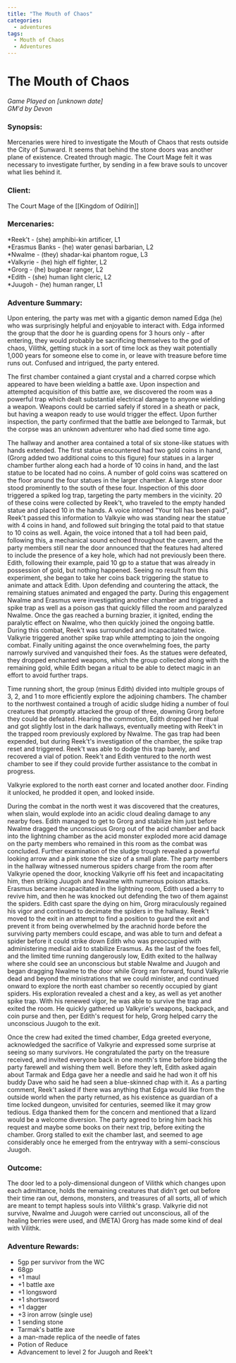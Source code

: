 ```yaml
---
title: "The Mouth of Chaos"
categories:
  - adventures
tags:
  - Mouth of Chaos
  - Adventures
---
```


# The Mouth of Chaos
*Game Played on [unknown date]* </br>
*GM'd by Devon*

### Synopsis:
Mercenaries were hired to investigate the Mouth of Chaos that rests outside the City of Sunward.
It seems that behind the stone doors was another plane of existence. Created through magic. The Court Mage felt it was necessary to investigate further, by sending in a few brave souls to uncover what lies behind it.

### Client:
The Court Mage of the [[Kingdom of Odilrin]]

### Mercenaries:
*Reek't - (she) amphibi-kin artificer, L1 </br>
*Erasmus Banks - (he) water genasi barbarian, L2</br>
*Nwalme - (they) shadar-kai phantom rogue, L3</br>
*Valkyrie - (he) high elf fighter, L2</br>
*Grorg - (he) bugbear ranger, L2</br>
*Edith - (she) human light cleric, L2</br>
*Juugoh - (he) human ranger, L1</br>

### Adventure Summary:
Upon entering, the party was met with a gigantic demon named Edga (he) who was surprisingly helpful and enjoyable to interact with. Edga informed the group that the door he is guarding opens for 3 hours only - after entering, they would probably be sacrificing themselves to the god of chaos, Vilithk, getting stuck in a sort of time lock as they wait potentially 1,000 years for someone else to come in, or leave with treasure before time runs out. Confused and intrigued, the party entered. 

The first chamber contained a giant crystal and a charred corpse which appeared to have been wielding a battle axe.  Upon inspection and attempted acquisition of this battle axe, we discovered the room was a powerful trap which dealt substantial electrical damage to anyone wielding a weapon. Weapons could be carried safely if stored in a sheath or pack, but having a weapon ready to use would trigger the effect. Upon further inspection, the party confirmed that the battle axe belonged to Tarmak, but the corpse was an unknown adventurer who had died some time ago.

The hallway and another area contained a total of six stone-like statues with hands extended.  The first statue encountered had two gold coins in hand, (Grorg added two additional coins to this figure) four statues in a larger chamber further along each had a horde of 10 coins in hand, and the last statue to be located had no coins.  A number of gold coins was scattered on the floor around the four statues in the larger chamber.  A large stone door stood prominently to the south of these four.  Inspection of this door triggered a spiked log trap, targeting the party members in the vicinity.  20 of these coins were collected by Reek't, who traveled to the empty handed statue and placed 10 in the hands.  A voice intoned "Your toll has been paid", Reek't passed this information to Valkyie who was standing near the statue with 4 coins in hand, and followed suit bringing the total paid to that statue to 10 coins as well.  Again, the voice intoned that a toll had been paid, following this, a mechanical sound echoed throughout the cavern, and the party members still near the door announced that the features had altered to include the presence of a key hole, which had not previously been there.  Edith, following their example, paid 10 gp to a statue that was already in possession of gold, but nothing happened.  Seeing no result from this experiment, she began to take her coins back triggering the statue to animate and attack Edith. Upon defending and countering the attack, the remaining statues animated and engaged the party. During this engagement Nwalme and Erasmus were investigating another chamber and triggered a spike trap as well as a poison gas that quickly filled the room and paralyzed Nwalme. Once the gas reached a burning brazier, it ignited, ending the paralytic effect on Nwalme, who then quickly joined the ongoing battle.  During this combat, Reek't was surrounded and incapacitated twice. Valkyrie triggered another spike trap while attempting to join the ongoing combat. Finally uniting against the once overwhelming foes, the party narrowly survived and vanquished their foes.  As the statues were defeated, they dropped enchanted weapons, which the group collected along with the remaining gold, while Edith began a ritual to be able to detect magic in an effort to avoid further traps. 

Time running short, the group (minus Edith) divided into multiple groups of 3, 2, and 1 to more efficiently explore the adjoining chambers. The chamber to the northwest contained a trough of acidic sludge hiding a number of foul creatures that promptly attacked the group of three, downing Grorg before they could be defeated. Hearing the commotion, Edith dropped her ritual and got slightly lost in the dark hallways, eventually meeting with Reek't in the trapped room previously explored by Nwalme.  The gas trap had been expended, but during Reek't's investigation of the chamber, the spike trap reset and triggered.  Reek't was able to dodge this trap barely, and recovered a vial of potion.  Reek't and Edith ventured to the north west chamber to see if they could provide further assistance to the combat in progress.

Valkyrie explored to the north east corner and located another door.  Finding it unlocked, he prodded it open, and looked inside. 

During the combat in the north west it was discovered that the creatures, when slain, would explode into an acidic cloud dealing damage to any nearby foes.  Edith managed to get to Grorg and stabilize him just before Nwalme dragged the unconscious Grorg out of the acid chamber and back into the lightning chamber as the acid monster exploded more acid damage on the party members who remained in this room as the combat was concluded. Further examination of the sludge trough revealed a powerful looking arrow and a pink stone the size of a small plate.  The party members in the hallway witnessed numerous spiders charge from the room after Valkyrie opened the door, knocking Valkyrie off his feet and incapacitating him, then striking Juugoh and Nwalme with numerous poison attacks. Erasmus became incapacitated in the lightning room, Edith used a berry to revive him, and then he was knocked out defending the two of them against the spiders. Edith cast spare the dying on him, Grorg miraculously regained his vigor and continued to decimate the spiders in the hallway. Reek't moved to the exit in an attempt to find a position to guard the exit and prevent it from being overwhelmed by the arachnid horde before the surviving party members could escape, and was able to turn and defeat a spider before it could strike down Edith who was preoccupied with administering medical aid to stabilize Erasmus. As the last of the foes fell, and the limited time running dangerously low, Edith exited to the hallway where she could see an unconscious but stable Nwalme and Juugoh and began dragging Nwalme to the door while Grorg ran forward, found Valkyrie dead and beyond the ministrations that we could minister, and continued onward to explore the north east chamber so recently occupied by giant spiders.  His exploration revealed a chest and a key, as well as yet another spike trap. With his renewed vigor, he was able to survive the trap and exited the room. He quickly gathered up Valkyrie's weapons, backpack, and coin purse and then, per Edith's request for help, Grorg helped carry the unconscious Juugoh to the exit.

Once the crew had exited the timed chamber, Edga greeted everyone, acknowledged the sacrifice of Valkyrie and expressed some surprise at seeing so many survivors. He congratulated the party on the treasure received, and invited everyone back in one month's time before bidding the party farewell and wishing them well. Before they left, Edith asked again about Tarmak and Edga gave her a needle and said he had won it off his buddy Dave who said he had seen a blue-skinned chap with it. As a parting comment, Reek't asked if there was anything that Edga would like from the outside world when the party returned, as his existence as guardian of a time locked dungeon, unvisited for centuries, seemed like it may grow tedious. Edga thanked them for the concern and mentioned that a lizard would be a welcome diversion. The party agreed to bring him back his request and maybe some books on their next trip, before exiting the chamber. Grorg stalled to exit the chamber last, and seemed to age considerably once he emerged from the entryway with a semi-conscious Juugoh.<br />

### Outcome:
The door led to a poly-dimensional dungeon of Vilithk which changes upon each admittance, holds the remaining creatures that didn't get out before their time ran out, demons, monsters, and treasures of all sorts, all of which are meant to tempt hapless souls into Vilithk's grasp. Valkyrie did not survive, Nwalme and Juugoh were carried out unconscious, all of the healing berries were used, and (META) Grorg has made some kind of deal with Vilithk.

### Adventure Rewards:
* 5gp per survivor from the WC </br>
* 68gp </br>
* +1 maul </br>
* +1 battle axe </br>
* +1 longsword </br>
* +1 shortsword </br>
* +1 dagger </br>
* +3 iron arrow (single use) </br>
* 1 sending stone </br>
* Tarmak's battle axe </br>
* a man-made replica of the needle of fates </br>
* Potion of Reduce </br>
* Advancement to level 2 for Juugoh and Reek't </br>
